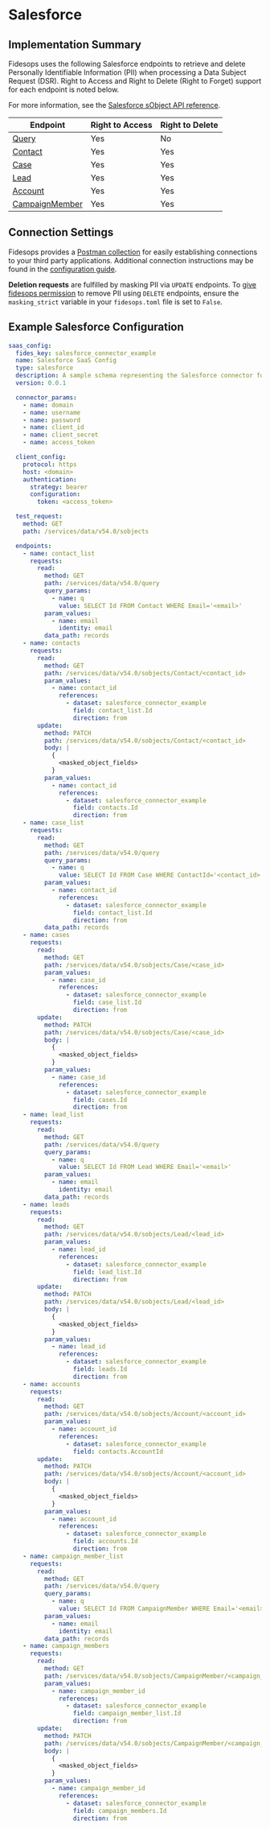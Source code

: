 
# Salesforce

## Implementation Summary
Fidesops uses the following Salesforce endpoints to retrieve and delete Personally Identifiable Information (PII) when processing a Data Subject Request (DSR). Right to Access and Right to Delete (Right to Forget) support for each endpoint is noted below. 

For more information, see the [Salesforce sObject API reference](https://developer.salesforce.com/docs/atlas.en-us.api_rest.meta/api_rest/resources_sobject_basic_info_post.htm).

|Endpoint | Right to Access | Right to Delete |
|----|----|----|
|[Query](https://developer.salesforce.com/docs/atlas.en-us.238.0.api_rest.meta/api_rest/resources_query.htm) | Yes | No |
|[Contact](https://developer.salesforce.com/docs/atlas.en-us.238.0.object_reference.meta/object_reference/sforce_api_objects_contact.htm) | Yes | Yes |
|[Case](https://developer.salesforce.com/docs/atlas.en-us.238.0.object_reference.meta/object_reference/sforce_api_objects_case.htm) | Yes | Yes |
|[Lead](https://developer.salesforce.com/docs/atlas.en-us.238.0.object_reference.meta/object_reference/sforce_api_objects_lead.htm) | Yes | Yes |
|[Account](https://developer.salesforce.com/docs/atlas.en-us.238.0.object_reference.meta/object_reference/sforce_api_objects_account.htm) | Yes | Yes |
|[CampaignMember](https://developer.salesforce.com/docs/atlas.en-us.238.0.object_reference.meta/object_reference/sforce_api_objects_campaignmember.htm) | Yes | Yes |

## Connection Settings
Fidesops provides a [Postman collection](../../postman/using_postman.md) for easily establishing connections to your third party applications. Additional connection instructions may be found in the [configuration guide](../saas_config.md).

**Deletion requests** are fulfilled by masking PII via `UPDATE` endpoints. To [give fidesops permission](../../guides/configuration_reference.md#configuration-variable-reference) to remove PII using `DELETE` endpoints, ensure the `masking_strict` variable in your `fidesops.toml` file is set to `False`. 

## Example Salesforce Configuration
```yaml
saas_config:
  fides_key: salesforce_connector_example
  name: Salesforce SaaS Config
  type: salesforce
  description: A sample schema representing the Salesforce connector for Fidesops
  version: 0.0.1

  connector_params:
    - name: domain
    - name: username
    - name: password
    - name: client_id
    - name: client_secret
    - name: access_token

  client_config:
    protocol: https
    host: <domain>
    authentication:
      strategy: bearer
      configuration:
        token: <access_token>

  test_request:
    method: GET
    path: /services/data/v54.0/sobjects

  endpoints:
    - name: contact_list
      requests:
        read:
          method: GET
          path: /services/data/v54.0/query
          query_params:
            - name: q
              value: SELECT Id FROM Contact WHERE Email='<email>'
          param_values:
            - name: email
              identity: email
          data_path: records
    - name: contacts
      requests:
        read:
          method: GET
          path: /services/data/v54.0/sobjects/Contact/<contact_id>
          param_values:
            - name: contact_id
              references:
                - dataset: salesforce_connector_example
                  field: contact_list.Id
                  direction: from
        update:
          method: PATCH
          path: /services/data/v54.0/sobjects/Contact/<contact_id>
          body: |
            {
              <masked_object_fields>
            }
          param_values:
            - name: contact_id
              references:
                - dataset: salesforce_connector_example
                  field: contacts.Id
                  direction: from
    - name: case_list
      requests:
        read:
          method: GET
          path: /services/data/v54.0/query
          query_params:
            - name: q
              value: SELECT Id FROM Case WHERE ContactId='<contact_id>'
          param_values:
            - name: contact_id
              references:
                - dataset: salesforce_connector_example
                  field: contact_list.Id
                  direction: from
          data_path: records
    - name: cases
      requests:
        read:
          method: GET
          path: /services/data/v54.0/sobjects/Case/<case_id>
          param_values:
            - name: case_id
              references:
                - dataset: salesforce_connector_example
                  field: case_list.Id
                  direction: from
        update:
          method: PATCH
          path: /services/data/v54.0/sobjects/Case/<case_id>
          body: |
            {
              <masked_object_fields>
            }
          param_values:
            - name: case_id
              references:
                - dataset: salesforce_connector_example
                  field: cases.Id
                  direction: from
    - name: lead_list
      requests:
        read:
          method: GET
          path: /services/data/v54.0/query
          query_params:
            - name: q
              value: SELECT Id FROM Lead WHERE Email='<email>'
          param_values:
            - name: email
              identity: email
          data_path: records
    - name: leads
      requests:
        read:
          method: GET
          path: /services/data/v54.0/sobjects/Lead/<lead_id>
          param_values:
            - name: lead_id
              references:
                - dataset: salesforce_connector_example
                  field: lead_list.Id
                  direction: from
        update:
          method: PATCH
          path: /services/data/v54.0/sobjects/Lead/<lead_id>
          body: |
            {
              <masked_object_fields>
            }
          param_values:
            - name: lead_id
              references:
                - dataset: salesforce_connector_example
                  field: leads.Id
                  direction: from
    - name: accounts
      requests:
        read:
          method: GET
          path: /services/data/v54.0/sobjects/Account/<account_id>
          param_values:
            - name: account_id
              references:
                - dataset: salesforce_connector_example
                  field: contacts.AccountId
        update:
          method: PATCH
          path: /services/data/v54.0/sobjects/Account/<account_id>
          body: |
            {
              <masked_object_fields>
            }
          param_values:
            - name: account_id
              references:
                - dataset: salesforce_connector_example
                  field: accounts.Id
                  direction: from
    - name: campaign_member_list
      requests:
        read:
          method: GET
          path: /services/data/v54.0/query
          query_params:
            - name: q
              value: SELECT Id FROM CampaignMember WHERE Email='<email>'
          param_values:
            - name: email
              identity: email
          data_path: records
    - name: campaign_members
      requests:
        read:
          method: GET
          path: /services/data/v54.0/sobjects/CampaignMember/<campaign_member_id>
          param_values:
            - name: campaign_member_id
              references:
                - dataset: salesforce_connector_example
                  field: campaign_member_list.Id
                  direction: from
        update:
          method: PATCH
          path: /services/data/v54.0/sobjects/CampaignMember/<campaign_member_id>
          body: |
            {
              <masked_object_fields>
            }
          param_values:
            - name: campaign_member_id
              references:
                - dataset: salesforce_connector_example
                  field: campaign_members.Id
                  direction: from
```